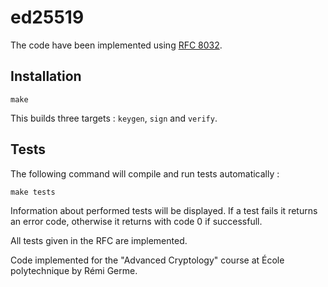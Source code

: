 # ed25519

The code have been implemented using [RFC 8032](https://datatracker.ietf.org/doc/html/rfc8032).

## Installation

```shell
make
```

This builds three targets : `keygen`, `sign` and `verify`.

## Tests

The following command will compile and run tests automatically :

```shell
make tests
```

Information about performed tests will be displayed. If a test fails it returns an error code, otherwise it returns with code 0 if successfull.

All tests given in the RFC are implemented.

Code implemented for the "Advanced Cryptology" course at École polytechnique by Rémi Germe.
